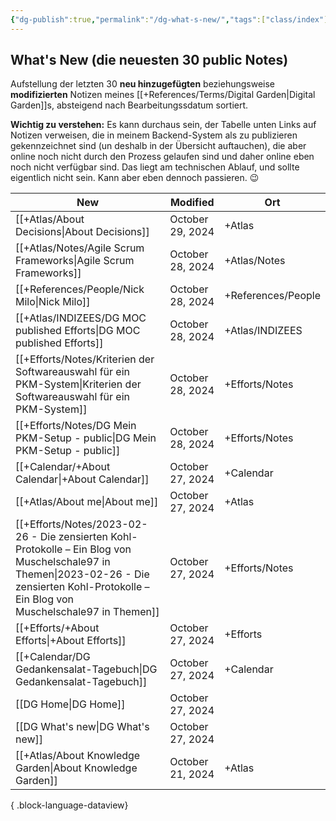 ```yaml
---
{"dg-publish":true,"permalink":"/dg-what-s-new/","tags":["class/index"],"updated":"2024-10-27T10:47:03.072+01:00"}
---
```


## What's New (die neuesten 30 public Notes)
Aufstellung der letzten 30 **neu hinzugefügten** beziehungsweise **modifizierten** Notizen meines [[+References/Terms/Digital Garden\|Digital Garden]]s, absteigend nach Bearbeitungssdatum sortiert. 

**Wichtig zu verstehen:** Es kann durchaus sein, der Tabelle unten Links auf Notizen verweisen, die in meinem Backend-System als zu publizieren gekennzeichnet sind (un deshalb in der Übersicht auftauchen), die aber  online noch nicht durch den Prozess gelaufen sind und daher online eben noch nicht verfügbar sind. 
Das liegt am technischen Ablauf, und sollte eigentlich nicht sein. Kann aber eben dennoch passieren. 😉 


| New                                                                                                                                                                                              | Modified         | Ort                |
| ------------------------------------------------------------------------------------------------------------------------------------------------------------------------------------------------ | ---------------- | ------------------ |
| [[+Atlas/About Decisions\|About Decisions]]                                                                                                                                                   | October 29, 2024 | +Atlas             |
| [[+Atlas/Notes/Agile Scrum Frameworks\|Agile Scrum Frameworks]]                                                                                                                               | October 28, 2024 | +Atlas/Notes       |
| [[+References/People/Nick Milo\|Nick Milo]]                                                                                                                                                   | October 28, 2024 | +References/People |
| [[+Atlas/INDIZEES/DG MOC published Efforts\|DG MOC published Efforts]]                                                                                                                        | October 28, 2024 | +Atlas/INDIZEES    |
| [[+Efforts/Notes/Kriterien der Softwareauswahl für ein PKM-System\|Kriterien der Softwareauswahl für ein PKM-System]]                                                                         | October 28, 2024 | +Efforts/Notes     |
| [[+Efforts/Notes/DG Mein PKM-Setup - public\|DG Mein PKM-Setup - public]]                                                                                                                     | October 28, 2024 | +Efforts/Notes     |
| [[+Calendar/+About Calendar\|+About Calendar]]                                                                                                                                                | October 27, 2024 | +Calendar          |
| [[+Atlas/About me\|About me]]                                                                                                                                                                 | October 27, 2024 | +Atlas             |
| [[+Efforts/Notes/2023-02-26 - Die zensierten Kohl-Protokolle – Ein Blog von Muschelschale97 in Themen\|2023-02-26 - Die zensierten Kohl-Protokolle – Ein Blog von Muschelschale97 in Themen]] | October 27, 2024 | +Efforts/Notes     |
| [[+Efforts/+About Efforts\|+About Efforts]]                                                                                                                                                   | October 27, 2024 | +Efforts           |
| [[+Calendar/DG Gedankensalat-Tagebuch\|DG Gedankensalat-Tagebuch]]                                                                                                                            | October 27, 2024 | +Calendar          |
| [[DG Home\|DG Home]]                                                                                                                                                                          | October 27, 2024 |                    |
| [[DG What's new\|DG What's new]]                                                                                                                                                              | October 27, 2024 |                    |
| [[+Atlas/About Knowledge Garden\|About Knowledge Garden]]                                                                                                                                     | October 21, 2024 | +Atlas             |

{ .block-language-dataview}


